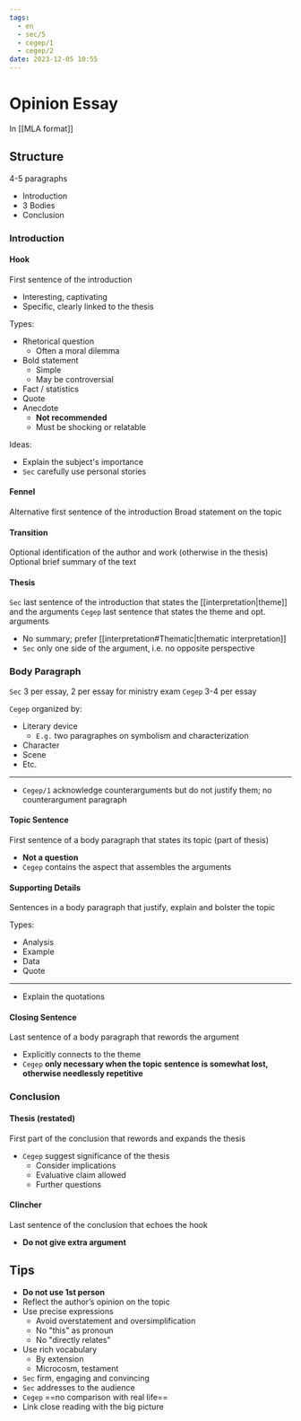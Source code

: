 ```yaml
---
tags:
  - en
  - sec/5
  - cegep/1
  - cegep/2
date: 2023-12-05 10:55
---
```


# Opinion Essay

In [[MLA format]]

## Structure

4-5 paragraphs

- Introduction
- 3 Bodies
- Conclusion

### Introduction

#### Hook

First sentence of the introduction

- Interesting, captivating
- Specific, clearly linked to the thesis

Types:

- Rhetorical question
	- Often a moral dilemma
- Bold statement
	- Simple
	- May be controversial
- Fact / statistics
- Quote
- Anecdote 
	- **Not recommended**
	- Must be shocking or relatable

Ideas:

- Explain the subject's importance
- `Sec` carefully use personal stories

#### Fennel

Alternative first sentence of the introduction
Broad statement on the topic

#### Transition

Optional identification of the author and work (otherwise in the thesis)
Optional brief summary of the text

#### Thesis

`Sec` last sentence of the introduction that states the [[interpretation|theme]] and the arguments
`Cegep` last sentence that states the theme and opt. arguments

- No summary; prefer [[interpretation#Thematic|thematic interpretation]]
- `Sec` only one side of the argument, i.e. no opposite perspective

### Body Paragraph

`Sec` 3 per essay, 2 per essay for ministry exam
`Cegep` 3-4 per essay

`Cegep` organized by:

- Literary device
	- `E.g.` two paragraphes on symbolism and characterization
- Character
- Scene
- Etc.

---

- `Cegep/1` acknowledge counterarguments but do not justify them; no counterargument paragraph

#### Topic Sentence

First sentence of a body paragraph that states its topic (part of thesis)

- **Not a question**
- `Cegep` contains the aspect that assembles the arguments

#### Supporting Details

Sentences in a body paragraph that justify, explain and bolster the topic

Types:

- Analysis
- Example
- Data
- Quote

---

- Explain the quotations

#### Closing Sentence

Last sentence of a body paragraph that rewords the argument

- Explicitly connects to the theme
- `Cegep` **only necessary when the topic sentence is somewhat lost, otherwise needlessly repetitive**

### Conclusion

#### Thesis (restated)

First part of the conclusion that rewords and expands the thesis

- `Cegep` suggest significance of the thesis
	- Consider implications
	- Evaluative claim allowed
	- Further questions

#### Clincher

Last sentence of the conclusion that echoes the hook

- **Do not give extra argument**

## Tips

- **Do not use 1st person**
- Reflect the author’s opinion on the topic
- Use precise expressions
	- Avoid overstatement and oversimplification
	- No "this" as pronoun
	- No "directly relates"
- Use rich vocabulary
	- By extension
	- Microcosm, testament
- `Sec` firm, engaging and convincing
- `Sec` addresses to the audience
- `Cegep` ==no comparison with real life==
- Link close reading with the big picture